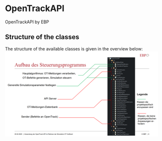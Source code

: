 # OpenTrackAPI
OpenTrackAPI by EBP

## Structure of the classes
The structure of the available classes is given in the overview below: 
![plot](./Images/Structure.png)
